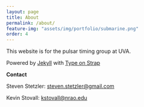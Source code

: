 ```yaml
---
layout: page
title: About
permalink: /about/
feature-img: "assets/img/portfolio/submarine.png"
order: 4
---
```


This website is for the pulsar timing group at UVA.

Powered by <a href="https://jekyllrb.com/">Jekyll</a> with <a href="https://github.com/sylhare/Type-on-Strap">Type on Strap</a>

**Contact**

Steven Stetzler: [steven.stetzler@gmail.com](mailto:steven.stetzler@gmail.com)

Kevin Stovall: [kstovall@nrao.edu](mailto:kstovall@nrao.edu)

